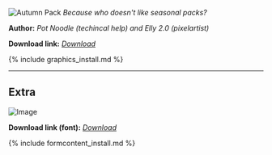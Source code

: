 ![Autumn Pack](https://cdn.discordapp.com/attachments/703234077167452161/703626179508174848/unknown.png)
*Because who doesn't like seasonal packs?*

**Author:** *Pot Noodle (techincal help) and Elly 2.0 (pixelartist)*

**Download link:** *[Download](https://cdn.discordapp.com/attachments/703234077167452161/703618660362878997/NatureSheet.xnb)*

{% include graphics_install.md %}

---

## Extra

![Image](https://cdn.discordapp.com/attachments/703234077167452161/703633743335653394/unknown.png)

**Download link (font):** *[Download](https://cdn.discordapp.com/attachments/703234077167452161/703633818011172904/RENAMEME.ttf)*

{% include formcontent_install.md %}
